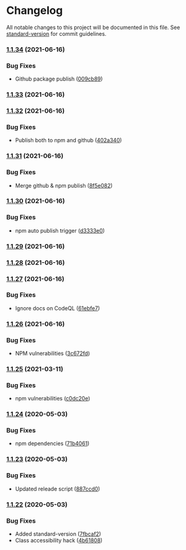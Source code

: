 # Changelog

All notable changes to this project will be documented in this file. See [standard-version](https://github.com/conventional-changelog/standard-version) for commit guidelines.

### [1.1.34](https://github.com/Zenoo/slick-loader/compare/v1.1.33...v1.1.34) (2021-06-16)


### Bug Fixes

* Github package publish ([009cb89](https://github.com/Zenoo/slick-loader/commit/009cb899f04787154c0721f4e25cab9cbd61c78e))

### [1.1.33](https://github.com/Zenoo/slick-loader/compare/v1.1.32...v1.1.33) (2021-06-16)

### [1.1.32](https://github.com/Zenoo/slick-loader/compare/v1.1.31...v1.1.32) (2021-06-16)


### Bug Fixes

* Publish both to npm and github ([402a340](https://github.com/Zenoo/slick-loader/commit/402a340be69b3457114b11dbc3d91c250fe20234))

### [1.1.31](https://github.com/Zenoo/slick-loader/compare/v1.1.30...v1.1.31) (2021-06-16)


### Bug Fixes

* Merge github & npm publish ([8f5e082](https://github.com/Zenoo/slick-loader/commit/8f5e0825aa3ef1ed6a843cb82c5996cef45c205a))

### [1.1.30](https://github.com/Zenoo/slick-loader/compare/v1.1.29...v1.1.30) (2021-06-16)


### Bug Fixes

* npm auto publish trigger ([d3333e0](https://github.com/Zenoo/slick-loader/commit/d3333e03ac74f6f74042c5adb3d0ec1c1774f116))

### [1.1.29](https://github.com/Zenoo/slick-loader/compare/v1.1.28...v1.1.29) (2021-06-16)

### [1.1.28](https://github.com/Zenoo/slick-loader/compare/v1.1.27...v1.1.28) (2021-06-16)

### [1.1.27](https://github.com/Zenoo/slick-loader/compare/v1.1.26...v1.1.27) (2021-06-16)


### Bug Fixes

* Ignore docs on CodeQL ([61ebfe7](https://github.com/Zenoo/slick-loader/commit/61ebfe77fae3a9c24ddc9197b69697c4039e9fb7))

### [1.1.26](https://github.com/Zenoo/slick-loader/compare/v1.1.25...v1.1.26) (2021-06-16)


### Bug Fixes

* NPM vulnerabilities ([3c672fd](https://github.com/Zenoo/slick-loader/commit/3c672fd45354d3567ded72a95a97b486282d32d7))

### [1.1.25](https://github.com/Zenoo/slick-loader/compare/v1.1.24...v1.1.25) (2021-03-11)


### Bug Fixes

* npm vulnerabilities ([c0dc20e](https://github.com/Zenoo/slick-loader/commit/c0dc20eb0cbc63d35e4c712e40d8850d3f77df42))

### [1.1.24](https://github.com/Zenoo/slick-loader/compare/v1.1.23...v1.1.24) (2020-05-03)


### Bug Fixes

* npm dependencies ([71b4061](https://github.com/Zenoo/slick-loader/commit/71b406154e9cf5bcd2f44c1f210c356ce25a6b4c))

### [1.1.23](https://github.com/Zenoo/slick-loader/compare/v1.1.22...v1.1.23) (2020-05-03)


### Bug Fixes

* Updated releade script ([887ccd0](https://github.com/Zenoo/slick-loader/commit/887ccd0c814b7ba30acdf7f9eea99bfc433bfa31))

### [1.1.22](https://github.com/Zenoo/slick-loader/compare/v1.1.21...v1.1.22) (2020-05-03)


### Bug Fixes

* Added standard-version ([7fbcaf2](https://github.com/Zenoo/slick-loader/commit/7fbcaf2e76487f7b358342a939129a6233fc7433))
* Class accessibility hack ([4b61808](https://github.com/Zenoo/slick-loader/commit/4b61808584d8fb25d2bc8af977d238594c14c20d))
